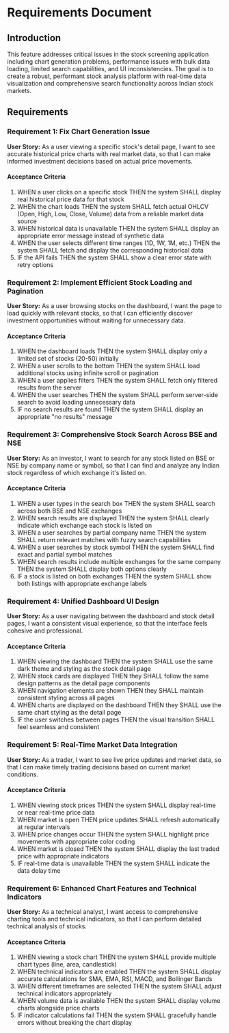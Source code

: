 # Requirements Document

## Introduction

This feature addresses critical issues in the stock screening application including chart generation problems, performance issues with bulk data loading, limited search capabilities, and UI inconsistencies. The goal is to create a robust, performant stock analysis platform with real-time data visualization and comprehensive search functionality across Indian stock markets.

## Requirements

### Requirement 1: Fix Chart Generation Issue

**User Story:** As a user viewing a specific stock's detail page, I want to see accurate historical price charts with real market data, so that I can make informed investment decisions based on actual price movements.

#### Acceptance Criteria

1. WHEN a user clicks on a specific stock THEN the system SHALL display real historical price data for that stock
2. WHEN the chart loads THEN the system SHALL fetch actual OHLCV (Open, High, Low, Close, Volume) data from a reliable market data source
3. WHEN historical data is unavailable THEN the system SHALL display an appropriate error message instead of synthetic data
4. WHEN the user selects different time ranges (1D, 1W, 1M, etc.) THEN the system SHALL fetch and display the corresponding historical data
5. IF the API fails THEN the system SHALL show a clear error state with retry options

### Requirement 2: Implement Efficient Stock Loading and Pagination

**User Story:** As a user browsing stocks on the dashboard, I want the page to load quickly with relevant stocks, so that I can efficiently discover investment opportunities without waiting for unnecessary data.

#### Acceptance Criteria

1. WHEN the dashboard loads THEN the system SHALL display only a limited set of stocks (20-50) initially
2. WHEN a user scrolls to the bottom THEN the system SHALL load additional stocks using infinite scroll or pagination
3. WHEN a user applies filters THEN the system SHALL fetch only filtered results from the server
4. WHEN the user searches THEN the system SHALL perform server-side search to avoid loading unnecessary data
5. IF no search results are found THEN the system SHALL display an appropriate "no results" message

### Requirement 3: Comprehensive Stock Search Across BSE and NSE

**User Story:** As an investor, I want to search for any stock listed on BSE or NSE by company name or symbol, so that I can find and analyze any Indian stock regardless of which exchange it's listed on.

#### Acceptance Criteria

1. WHEN a user types in the search box THEN the system SHALL search across both BSE and NSE exchanges
2. WHEN search results are displayed THEN the system SHALL clearly indicate which exchange each stock is listed on
3. WHEN a user searches by partial company name THEN the system SHALL return relevant matches with fuzzy search capabilities
4. WHEN a user searches by stock symbol THEN the system SHALL find exact and partial symbol matches
5. WHEN search results include multiple exchanges for the same company THEN the system SHALL display both options clearly
6. IF a stock is listed on both exchanges THEN the system SHALL show both listings with appropriate exchange labels

### Requirement 4: Unified Dashboard UI Design

**User Story:** As a user navigating between the dashboard and stock detail pages, I want a consistent visual experience, so that the interface feels cohesive and professional.

#### Acceptance Criteria

1. WHEN viewing the dashboard THEN the system SHALL use the same dark theme and styling as the stock detail page
2. WHEN stock cards are displayed THEN they SHALL follow the same design patterns as the detail page components
3. WHEN navigation elements are shown THEN they SHALL maintain consistent styling across all pages
4. WHEN charts are displayed on the dashboard THEN they SHALL use the same chart styling as the detail page
5. IF the user switches between pages THEN the visual transition SHALL feel seamless and consistent

### Requirement 5: Real-Time Market Data Integration

**User Story:** As a trader, I want to see live price updates and market data, so that I can make timely trading decisions based on current market conditions.

#### Acceptance Criteria

1. WHEN viewing stock prices THEN the system SHALL display real-time or near real-time price data
2. WHEN market is open THEN price updates SHALL refresh automatically at regular intervals
3. WHEN price changes occur THEN the system SHALL highlight price movements with appropriate color coding
4. WHEN market is closed THEN the system SHALL display the last traded price with appropriate indicators
5. IF real-time data is unavailable THEN the system SHALL indicate the data delay time

### Requirement 6: Enhanced Chart Features and Technical Indicators

**User Story:** As a technical analyst, I want access to comprehensive charting tools and technical indicators, so that I can perform detailed technical analysis of stocks.

#### Acceptance Criteria

1. WHEN viewing a stock chart THEN the system SHALL provide multiple chart types (line, area, candlestick)
2. WHEN technical indicators are enabled THEN the system SHALL display accurate calculations for SMA, EMA, RSI, MACD, and Bollinger Bands
3. WHEN different timeframes are selected THEN the system SHALL adjust technical indicators appropriately
4. WHEN volume data is available THEN the system SHALL display volume charts alongside price charts
5. IF indicator calculations fail THEN the system SHALL gracefully handle errors without breaking the chart display